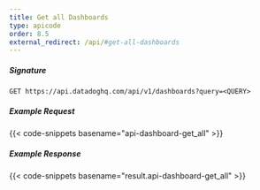 ```yaml
---
title: Get all Dashboards
type: apicode
order: 8.5
external_redirect: /api/#get-all-dashboards
---
```


##### Signature
`GET https://api.datadoghq.com/api/v1/dashboards?query=<QUERY>`
##### Example Request
{{< code-snippets basename="api-dashboard-get_all" >}}
##### Example Response
{{< code-snippets basename="result.api-dashboard-get_all" >}}
